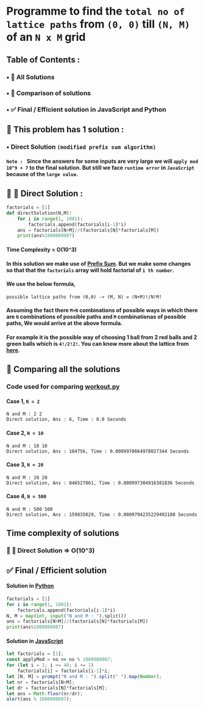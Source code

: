 # Programme to find the `total no of lattice paths` from `(0, 0)` till `(N, M)` of an `N x M` grid
## Table of Contents :
### • 🧪 All Solutions
### • 🤔 Comparison of solutions
### • ✅ Final / Efficient solution in JavaScript and Python
## 🧪 This problem has 1 solution :
### • Direct Solution `(modified prefix sum algorithm)`
#### `Note : ` Since the answers for some inputs are very large we will `apply mod 10^9 + 7` to the final solution. But still we face `runtime error` in `JavaScript` because of the `large value`.
## 🐢  🐇 Direct Solution :
```python
factorials = [1]
def directSolution(N,M):
	for i in range(1, 1001):
		factorials.append(factorials[i-1]*i)
	ans = factorials[N+M]//(factorials[N]*factorials[M])
	print(ans%1000000007)
```
#### Time Complexity = O(10^3)
#### In this solution we make use of [Prefix Sum](https://en.wikipedia.org/wiki/Prefix_sum). But we make some changes so that that the `factorials` array will hold factorial of `i th number`.
#### We use the below formula,
```
possible lattice paths from (0,0) -> (M, N) = (N+M)!/N!M!
```
#### Assuming the fact there `M+N` combinations of possible ways in which there are `N` combinations of possible paths and `M` combinationas of possible paths, We would arrive at the above formula. 
#### For example it is the possible way of choosing 1 ball from 2 red balls and 2 green balls which is `4!/2!2!`. You can know more about the lattice from [here](https://en.wikipedia.org/wiki/Lattice_path).
## 🤔 Comparing all the solutions
### Code used for comparing [workout.py](workout.py)
#### Case 1, `N = 2`
```
N and M : 2 2
Direct solution, Ans : 6, Time : 0.0 Seconds
```
#### Case 2, `N = 10`
```
N and M : 10 10
Direct solution, Ans : 184756, Time : 0.0009970664978027344 Seconds
```
#### Case 3, `N = 20`
```
N and M : 20 20
Direct solution, Ans : 846527861, Time : 0.000997304916381836 Seconds
```
#### Case 4, `N = 500`
```
N and M : 500 500
Direct solution, Ans : 159835829, Time : 0.0009794235229492188 Seconds
```
## Time complexity of solutions 
### 🐢 🐇 Direct Solution => O(10^3)
## ✅ Final / Efficient solution 
#### Solution in [Python](solution.py)
```python
factorials = [1]
for i in range(1, 1001):
	factorials.append(factorials[i-1]*i)
N, M = map(int, input("N and M : ").split())
ans = factorials[N+M]//(factorials[N]*factorials[M])
print(ans%1000000007)
```
#### Solution in [JavaScript](solution.js)
```javascript
let factorials = [1];
const applyMod = no => no % 1000000007;
for (let i = 1; i <= 40; i += 1)
	factorials[i] = factorials[i-1]*i;
let [N, M] = prompt("N and M : ").split(" ").map(Number);
let nr = factorials[N+M];
let dr = factorials[N]*factorials[M];
let ans = Math.floor(nr/dr);
alert(ans % 1000000007);
```